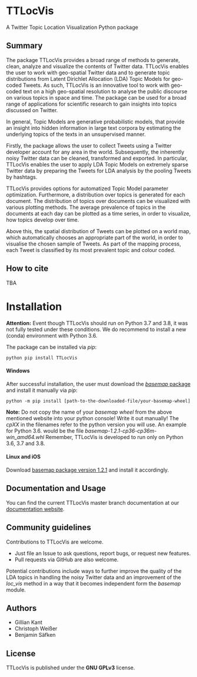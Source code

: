 
# TTLocVis

A Twitter Topic Location Visualization Python package

## Summary   

The package TTLocVis provides a broad range of methods to generate, clean, analyze and visualize the contents of Twitter
data. TTLocVis enables the user to work with geo-spatial Twitter data and to generate topic distributions from Latent 
Dirichlet Allocation (LDA) Topic Models for geo-coded Tweets. As such, TTLocVis is an innovative 
tool to work with geo-coded text on a high geo-spatial resolution to analyse the public discourse on various topics in 
space and time. The package can be used for a broad range of applications for scientific research to gain insights into 
topics discussed on Twitter. 

In general, Topic Models are generative probabilistic models, that provide an insight into hidden information 
in large text corpora by estimating the underlying topics of the texts in an unsupervised manner.

Firstly, the package allows the user to collect Tweets using a Twitter developer account for any area in the world.
Subsequently, the inherently noisy Twitter data can be cleaned, transformed and exported. 
In particular, TTLocVis enables the user to apply LDA Topic Models on extremely sparse Twitter data by preparing 
the Tweets for LDA analysis by the pooling Tweets by hashtags.

TTLocVis provides options for automatized Topic Model parameter optimization. Furthermore, a distribution over 
topics is generated for each document. The distribution of topics over documents can be visualized with various 
plotting methods. The average prevalence of topics in the documents at each day can 
be plotted as a time series, in order to visualize, how topics develop over time.
 
Above this, the spatial distribution of Tweets can be plotted on a world map, which automatically chooses an appropriate
part of the world, in order to visualise the chosen sample of Tweets. As part of the mapping process, each Tweet is 
classified by its most prevalent topic and colour coded.

## How to cite 

TBA

# Installation

__Attention:__ Event though TTLocVis should run on Python 3.7 and 3.8, it was not fully tested under these conditions.
We do recommend to install a new (conda) environment with Python 3.6. 

The package can be installed via *pip*:
```commandline
python pip install TTLocVis
```

#### Windows

After successful installation, the user must download the [*basemap* package] and install it manually via *pip*:
```commandline
python -m pip install [path-to-the-downloaded-file/your-basemap-wheel]
```
__Note:__ Do not copy the name of your *basemap wheel* from the above mentioned website into your python console! Write
it out manually!
The *cpXX* in the filenames refer to the python version you will use. An example for Python 3.6. would be the file 
*basemap-1.2.1-cp36-cp36m-win_amd64.whl* Remember, TTLocVis is developed to run only on Python 3.6, 3.7 and 3.8.

[*basemap* package]: https://www.lfd.uci.edu/~gohlke/pythonlibs/#basemap

#### Linux and iOS

Download [basemap package version 1.2.1] and install it accordingly.

[basemap package version 1.2.1]: https://github.com/matplotlib/basemap/releases

## Documentation and Usage

You can find the current TTLocVis master branch
documentation at our [documentation website].

[documentation website]: https://ttlocvis.readthedocs.io/en/latest/

## Community guidelines

Contributions to TTLocVis are welcome.

- Just file an Issue to ask questions, report bugs, or request new features.
- Pull requests via GitHub are also welcome.

Potential contributions include ways to further improve the quality of the LDA topics in handling the noisy
Twitter data and an improvement of the *loc_vis* method in a way that it becomes independent form the *basemap*
module.

## Authors

- Gillian Kant
- Christoph Weißer
- Benjamin Säfken

## License

TTLocVis is published under the __GNU GPLv3__ license.